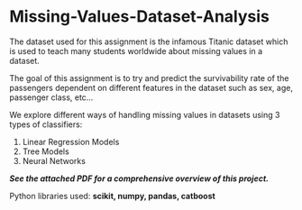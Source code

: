 # Missing-Values-Dataset-Analysis

The dataset used for this assignment is the infamous Titanic dataset which is used to teach many
students worldwide about missing values in a dataset.

The goal of this assignment is to try and predict the survivability rate of the passengers
dependent on different features in the dataset such as sex, age, passenger class, etc…

We explore different ways of handling missing values in datasets using 3 types of classifiers:
1. Linear Regression Models
2. Tree Models
3. Neural Networks

***See the attached PDF for a comprehensive overview of this project.***

Python libraries used: **scikit, numpy, pandas, catboost** 

